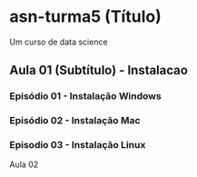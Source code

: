 # asn-turma5 (Título)
Um curso de data science

## Aula 01 (Subtítulo) - Instalacao

### Episódio 01 - Instalação Windows

### Episódio 02 - Instalação Mac

### Episodio 03 - Instalação Linux

Aula 02